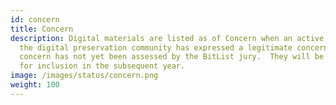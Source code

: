 ```yaml
---
id: concern
title: Concern
description: Digital materials are listed as of Concern when an active member of
  the digital preservation community has expressed a legitimate concern but the
  concern has not yet been assessed by the BitList jury.  They will be assessed
  for inclusion in the subsequent year.
image: /images/status/concern.png
weight: 100
---
```

